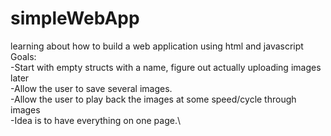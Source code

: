 # simpleWebApp
learning about how to build a web application using html and javascript\
Goals:\
-Start with empty structs with a name, figure out actually uploading images later\
-Allow the user to save several images.\
-Allow the user to play back the images at some speed/cycle through images\
-Idea is to have everything on one page.\
